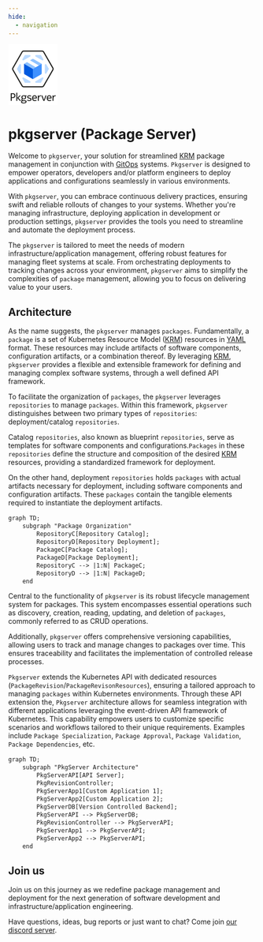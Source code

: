 ```yaml
---
hide:
  - navigation
---
```


![pkgserver logo](assets/logos/Pkgserver-logo-100x123.png)

# pkgserver (Package Server)

Welcome to `pkgserver`, your solution for streamlined [KRM][KRM] package management in conjunction with [GitOps][GITOPS] systems. `Pkgserver` is designed to empower operators, developers and/or platform engineers to deploy applications and configurations seamlessly in various environments.

With `pkgserver`, you can embrace continuous delivery practices, ensuring swift and reliable rollouts of changes to your systems. Whether you're managing infrastructure, deploying application in development or production settings, `pkgserver` provides the tools you need to streamline and automate the deployment process.

The `pkgserver` is tailored to meet the needs of modern infrastructure/application management, offering robust features for managing fleet systems at scale. From orchestrating deployments to tracking changes across your environment, `pkgserver` aims to simplify the complexities of `package` management, allowing you to focus on delivering value to your users.

## Architecture

As the name suggests, the `pkgserver` manages `packages`. Fundamentally, a `package` is a set of Kubernetes Resource Model ([KRM][KRM]) resources in [YAML][YAML] format. These resources may include artifacts of software components, configuration artifacts, or a combination thereof. By leveraging [KRM][KRM], `pkgserver` provides a flexible and extensible framework for defining and managing complex software systems, through a well defined API framework.

To facilitate the organization of `packages`, the `pkgserver` leverages `repositories` to manage `packages`. Within this framework, `pkgserver` distinguishes between two primary types of `repositories`: deployment/catalog `repositories`.

Catalog `repositories`, also known as blueprint `repositories`, serve as templates for software components and configurations.`Packages` in these `repositories` define the structure and composition of the desired [KRM][KRM] resources, providing a standardized framework for deployment.

On the other hand, deployment `repositories` holds `packages` with actual artifacts necessary for deployment, including software components and configuration artifacts. These `packages` contain the tangible elements required to instantiate the deployment artifacts.

```mermaid
graph TD;
    subgraph "Package Organization"
        RepositoryC[Repository Catalog];
        RepositoryD[Repository Deployment];
        PackageC[Package Catalog];
        PackageD[Package Deployment];
        RepositoryC --> |1:N| PackageC;
        RepositoryD --> |1:N| PackageD;
    end
```

Central to the functionality of `pkgserver` is its robust lifecycle management system for packages. This system encompasses essential operations such as discovery, creation, reading, updating, and deletion of `packages`, commonly referred to as CRUD operations.

Additionally, `pkgserver` offers comprehensive versioning capabilities, allowing users to track and manage changes to packages over time. This ensures traceability and facilitates the implementation of controlled release processes.

`Pkgserver` extends the Kubernetes API with dedicated resources (`PackageRevision`/`PackageRevisonResources`), ensuring a tailored approach to managing `packages` within Kubernetes environments. Through these API extension the, `Pkgserver` architecture allows for seamless integration with different applications leveraging the event-driven API framework of Kubernetes. This capability empowers users to customize specific scenarios and workflows tailored to their unique requirements. Examples include `Package Specialization`, `Package Approval`, `Package Validation`, `Package Dependencies`, etc.

```mermaid
graph TD;
    subgraph "PkgServer Architecture"
        PkgServerAPI[API Server];
        PkgRevisionController;
        PkgServerApp1[Custom Application 1];
        PkgServerApp2[Custom Application 2];
        PkgServerDB[Version Controlled Backend];
        PkgServerAPI --> PkgServerDB;
        PkgRevisionController --> PkgServerAPI;
        PkgServerApp1 --> PkgServerAPI;
        PkgServerApp2 --> PkgServerAPI;
    end
```


## Join us

Join us on this journey as we redefine package management and deployment for the next generation of software development and infrastructure/application engineering.

Have questions, ideas, bug reports or just want to chat? Come join [our discord server](todo).

<script type="text/javascript" src="https://viewer.diagrams.net/js/viewer-static.min.js" async></script>

[KRM]: https://github.com/kubernetes/design-proposals-archive/blob/main/architecture/resource-management.md
[GITOPS]: https://opengitops.dev
[YAML]: https://en.wikipedia.org/wiki/YAML